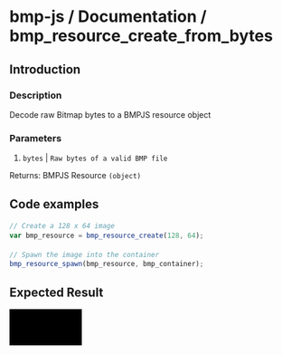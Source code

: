 # bmp-js / Documentation / bmp_resource_create_from_bytes

## Introduction

### Description

Decode raw Bitmap bytes to a BMPJS resource object

### Parameters

1. `bytes` | `Raw bytes of a valid BMP file`

Returns: BMPJS Resource `(object)`

## Code examples

```js
// Create a 128 x 64 image
var bmp_resource = bmp_resource_create(128, 64);

// Spawn the image into the container
bmp_resource_spawn(bmp_resource, bmp_container);
```

## Expected Result

![expected-result](./img/003.png)
